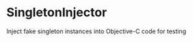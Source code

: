 SingletonInjector
=================

Inject fake singleton instances into Objective-C code for testing
